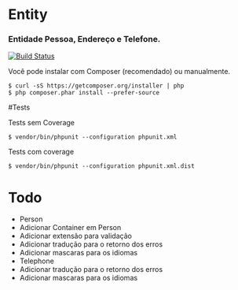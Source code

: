 # Entity

### Entidade Pessoa, Endereço e Telefone.

[![Build Status](https://travis-ci.org/rbarros/Entity.svg?branch=master)](https://travis-ci.org/rbarros/Entity)

Você pode instalar com Composer (recomendado) ou manualmente.

```
$ curl -sS https://getcomposer.org/installer | php
$ php composer.phar install --prefer-source
```
#Tests

Tests sem Coverage

```
$ vendor/bin/phpunit --configuration phpunit.xml
```
Tests com coverage
```
$ vendor/bin/phpunit --configuration phpunit.xml.dist
```

# Todo
- Person
 - Adicionar Container em Person
 - Adicionar extensão para validação
 - Adicionar tradução para o retorno dos erros
 - Adicionar mascaras para os idiomas
- Telephone
 - Adicionar tradução para o retorno dos erros
 - Adicionar mascaras para os idiomas

